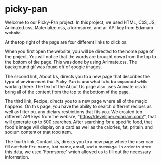 # picky-pan
Welcome to our Picky-Pan project.  In this project, we used HTML, CSS, JS, Animated.css, Materialize.css, a formspree, and an API key from Edamam website.

At the top right of the page are four different links to click on. 

When you first open the website, you will be directed to the home page of the project.  You will notice that the words are brought down from the top to the bottom of the page.  This was done by using Animate.css.  The background gif was found off of google images.

The second link, About Us, directs you to a new page that describes the type of environment that Picky-Pan is and what is to be expected while working there.  The text of the About Us page also uses Animate.css to bring all of the content from the top to the bottom of the page.

The third link, Recipe, directs you to a new page where all of the magic happens.  On this page, you have the ability to search different recipes as well as filter out any dietary restrictions that fits you. We created ten different API keys from the website, "https://developer.edamam.com/", that will generate up to 500 searches. After searching for a specific food, that food's image will display on a card as well as the calories, fat, pritein, and sodium content of that food item.

The fourth link, Contact Us, directs you to a new page where the user can fill out their first name, last name, email, and a message. In order to store this data, we used 'Formspree' which allowed us to fill out the necessary information.
